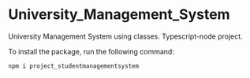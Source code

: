 # University_Management_System
University Management System using classes. Typescript-node project.

To install the package, run the following command:

    npm i project_studentmanagementsystem
